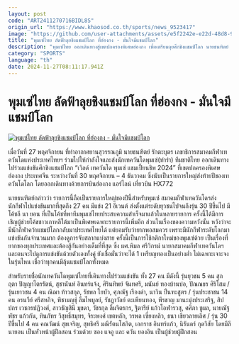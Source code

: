 ```yaml
---
layout: post
code: "ART2411270716BIDL8S"
origin_url: "https://www.khaosod.co.th/sports/news_9523417"
image: "https://github.com/user-attachments/assets/e5f2242e-e22d-48d8-9052-9492b01252bb"
title: "พุมเซ่ไทย ลัดฟ้าลุยชิงแชมป์โลก ที่ฮ่องกง - มั่นใจมีแชมป์โลก"
description: "พุมเซ่ไทย ออกเดินทางสู่เขตปกครองพิเศษฮ่องกง เพื่อเตรียมลุยศึกชิงแชมป์โลก นายธนฑิตย์ ยอมรับงานหนัก แต่ยังมั่นใจมีแชมป์โลกติดมือกลับบ้านแน่"
category: "SPORTS"
language: "th"
date: 2024-11-27T08:11:17.941Z
---
```


# พุมเซ่ไทย ลัดฟ้าลุยชิงแชมป์โลก ที่ฮ่องกง - มั่นใจมีแชมป์โลก

[![พุมเซ่ไทย ลัดฟ้าลุยชิงแชมป์โลก ที่ฮ่องกง - มั่นใจมีแชมป์โลก](https://www.khaosod.co.th/wpapp/uploads/2024/11/iore.jpg "พุมเซ่ไทย ลัดฟ้าลุยชิงแชมป์โลก ที่ฮ่องกง - มั่นใจมีแชมป์โลก")](https://www.khaosod.co.th/wpapp/uploads/2024/11/iore.jpg)

เมื่อวันที่ 27 พฤศจิกายน ที่ท่าอากาศยานสุวรรณภูมิ นายธนฑิตย์ รักตะบุตร เลขาธิการสมาคมกีฬาเทควันโดแห่งประเทศไทยฯ ร่วมไปให้กำลังใจและส่งนักเทควันโดพุมเซ่(ท่ารำ) ทีมชาติไทย ออกเดินทางไปร่วมแข่งขันศึกชิงแชมป์โลก “เวิลด์ เทควันโด พุมเซ่ แชมเปี้ยนชิพ 2024” ที่เขตปกครองพิเศษฮ่องกง ประเทศจีน ระหว่างวันที่ 30 พฤศจิกายน – 4 ธันวาคม ซึ่งนับเป็นรายการใหญ่ส่งท้ายปีของเทควันโดโลก โดยออกเดินทางด้วยการบินฮ่องกง แอร์ไลน์ เที่ยวบิน HX772

นายธนฑิตย์กล่าวว่า รายการนี้ถือเป็นรายการใหญ่ของปีนี้สำหรับพุมเซ่ สมาคมกีฬาเทควันโดฯส่งนักกีฬาไปแข่งขันมากที่สุดถึง 27 คน มีแข่ง 21 อีเวนต์ ส่งตั้งแต่ระดับยุวชนไปจนถึงรุ่น 30 ปีขึ้นไป มีโค้ชลี นา ยอน ที่เป็นโค้ชที่พาทีมพุมเซ่ไทยประสบความสำเร็จมาแล้วในหลายรายการ ครั้งนี้ได้มีการเชิญผู้ช่วยโค้ชชาวเกาหลีใต้มาเป็นพิเศษเฉพาะรายการนี้เพิ่มอีก ส่วนในเรื่องของความหวังนั้น หวังว่าจะมีนักกีฬาคว้าแชมป์โลกกลับมาประเทศไทยได้ แต่ยอมรับว่ายากพอสมควร เพราะมีนักกีฬาระดับโลกมาแข่งขันกันจำนวนมาก ต้องดูการจับสลากแบ่งสาย ครั้งนี้เป็นการใช้กติกาใหม่ของพุมเซ่ด้วย เป็นเรื่องที่ยากของทุกประเทศและต้องสู้กันอย่างเต็มที่ที่สุด ซึ่ง ผศ.พิมล ศรีวิกรม์ นายกสมาคมกีฬาเทควันโดฯ และตนจะไปดูการแข่งขันด้วยตัวเองทั้งคู่ ยังเชื่อมั่นว่าจะได้ 1 เหรียญทองเป็นอย่างต่ำ ไม่เฉพาะเจาะจงในรุ่นไหน เชื่อว่าทุกคนมีลุ้นแชมป์โลกทั้งหมด

สำหรับรายชื่อนักเทควันโดพุมเซ่ไทยที่เดินทางไปร่วมแข่งขัน ทั้ง 27 คน มีดังนี้ รุ่นยุวชน 5 คน สุกฤตา ปัญญาไตรรัตน์, สุชานันท์ อินทร์แจ้ง, ศิรินทิพย์ จันทศรี, มนันย์ ทองบ้านบ่อ, ปัณณธร ศิริโสม / รุ่นเยาวชน 4 คน ณิฌา ท้าวสกุล, รัชพล ใยบัว, ศุภณัฐ เรืองดำ, นาวิน ปิ่นฑะสูตร / รุ่นประชาชน 14 คน อรนวีย์ ศรีสหกิจ, พิชามญชุ์ ลิ้มไพบูลย์, รัชฎาวัลย์ ตะเพียนทอง, พีรชาญ มานะมุ่งประเสริฐ, สิปปกร เวชกรปฏิวงศ์, สาวธัญสินี มุขดา, วัชรกุล ลิ้มจิตรกร, ฐิตารีย์ แก้วโอฬารวสุ, ศศิภา ชูผล, นายณัฐพัชร แก้วกัน, ทินภัทร วิสุทธิ์สมุทร, จิระพงศ์ เขตหลัก, วรพล เซี่ยงหลิว, ธนา เขียวลายเลิศ / รุ่น 30 ปีขึ้นไป 4 คน คณวัฒน์ สุขเจริญ, สุทธิศรี มณีรัตนโสภิต, เอกราช อินทร์แก้ว, นิรันดร์ กุดวิสัย โดยมีลี นายอน เป็นหัวหน้าผู้ฝึกสอน ร่วมด้วย ซอง แจอู และ ควัน ยองอิน เป็นผู้ช่วยผู้ฝึกสอน